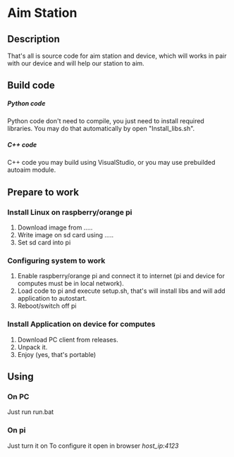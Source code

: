 # Aim Station

## Description
That's all is source code for aim station and device, which will works in pair with our device and will help our station to aim. 

## Build code
##### Python code
Python code don't need to compile, you just need to install required libraries.
You may do that automatically by open "Install_libs.sh".
##### C++ code
C++ code you may build using VisualStudio, or you may use prebuilded autoaim module.

## Prepare to work
### Install Linux on raspberry/orange pi
1. Download image from .....
2. Write image on sd card using .....
3. Set sd card into pi

### Configuring system to work
1. Enable raspberry/orange pi and connect it to internet (pi and device for computes must be in local network).
2. Load code to pi and execute setup.sh, that's will install libs and will add application to autostart.
3. Reboot/switch off pi

### Install Application on device for computes
1. Download PC client from releases.
2. Unpack it.
3. Enjoy (yes, that's portable)

## Using

### On PC
Just run run.bat

### On pi
Just turn it on
To configure it open in browser *host_ip:4123*

